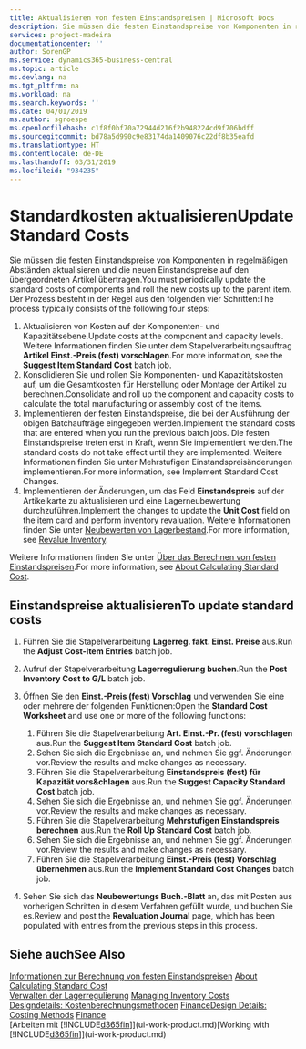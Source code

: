 ```yaml
---
title: Aktualisieren von festen Einstandspreisen | Microsoft Docs
description: Sie müssen die festen Einstandspreise von Komponenten in regelmäßigen Abständen aktualisieren und die neuen Einstandspreise auf den übergeordneten Artikel übertragen.
services: project-madeira
documentationcenter: ''
author: SorenGP
ms.service: dynamics365-business-central
ms.topic: article
ms.devlang: na
ms.tgt_pltfrm: na
ms.workload: na
ms.search.keywords: ''
ms.date: 04/01/2019
ms.author: sgroespe
ms.openlocfilehash: c1f8f0bf70a72944d216f2b948224cd9f706bdff
ms.sourcegitcommit: bd78a5d990c9e83174da1409076c22df8b35eafd
ms.translationtype: HT
ms.contentlocale: de-DE
ms.lasthandoff: 03/31/2019
ms.locfileid: "934235"
---
```

# <a name="update-standard-costs"></a><span data-ttu-id="2f457-103">Standardkosten aktualisieren</span><span class="sxs-lookup"><span data-stu-id="2f457-103">Update Standard Costs</span></span>
<span data-ttu-id="2f457-104">Sie müssen die festen Einstandspreise von Komponenten in regelmäßigen Abständen aktualisieren und die neuen Einstandspreise auf den übergeordneten Artikel übertragen.</span><span class="sxs-lookup"><span data-stu-id="2f457-104">You must periodically update the standard costs of components and roll the new costs up to the parent item.</span></span> <span data-ttu-id="2f457-105">Der Prozess besteht in der Regel aus den folgenden vier Schritten:</span><span class="sxs-lookup"><span data-stu-id="2f457-105">The process typically consists of the following four steps:</span></span>  

1.  <span data-ttu-id="2f457-106">Aktualisieren von Kosten auf der Komponenten- und Kapazitätsebene.</span><span class="sxs-lookup"><span data-stu-id="2f457-106">Update costs at the component and capacity levels.</span></span> <span data-ttu-id="2f457-107">Weitere Informationen finden Sie unter dem Stapelverarbeitungsauftrag **Artikel Einst.-Preis (fest) vorschlagen**.</span><span class="sxs-lookup"><span data-stu-id="2f457-107">For more information, see the **Suggest Item Standard Cost** batch job.</span></span>  
2.  <span data-ttu-id="2f457-108">Konsolidieren Sie und rollen Sie Komponenten- und Kapazitätskosten auf, um die Gesamtkosten für Herstellung oder Montage der Artikel zu berechnen.</span><span class="sxs-lookup"><span data-stu-id="2f457-108">Consolidate and roll up the component and capacity costs to calculate the total manufacturing or assembly cost of the items.</span></span>  
3.  <span data-ttu-id="2f457-109">Implementieren der festen Einstandspreise, die bei der Ausführung der obigen Batchaufträge eingegeben werden.</span><span class="sxs-lookup"><span data-stu-id="2f457-109">Implement the standard costs that are entered when you run the previous batch jobs.</span></span> <span data-ttu-id="2f457-110">Die festen Einstandspreise treten erst in Kraft, wenn Sie implementiert werden.</span><span class="sxs-lookup"><span data-stu-id="2f457-110">The standard costs do not take effect until they are implemented.</span></span> <span data-ttu-id="2f457-111">Weitere Informationen finden Sie unter Mehrstufigen Einstandspreisänderungen implementieren.</span><span class="sxs-lookup"><span data-stu-id="2f457-111">For more information, see Implement Standard Cost Changes.</span></span>  
4.  <span data-ttu-id="2f457-112">Implementieren der Änderungen, um das Feld **Einstandspreis** auf der Artikelkarte zu aktualisieren und eine Lagerneubewertung durchzuführen.</span><span class="sxs-lookup"><span data-stu-id="2f457-112">Implement the changes to update the **Unit Cost** field on the item card and perform inventory revaluation.</span></span> <span data-ttu-id="2f457-113">Weitere Informationen finden Sie unter [Neubewerten von Lagerbestand](inventory-how-revalue-inventory.md).</span><span class="sxs-lookup"><span data-stu-id="2f457-113">For more information, see [Revalue Inventory](inventory-how-revalue-inventory.md).</span></span>  

<span data-ttu-id="2f457-114">Weitere Informationen finden Sie unter [Über das Berechnen von festen Einstandspreisen](finance-about-calculating-standard-cost.md).</span><span class="sxs-lookup"><span data-stu-id="2f457-114">For more information, see [About Calculating Standard Cost](finance-about-calculating-standard-cost.md).</span></span>  
## <a name="to-update-standard-costs"></a><span data-ttu-id="2f457-115">Einstandspreise aktualisieren</span><span class="sxs-lookup"><span data-stu-id="2f457-115">To update standard costs</span></span>  
1.  <span data-ttu-id="2f457-116">Führen Sie die Stapelverarbeitung **Lagerreg. fakt. Einst. Preise** aus.</span><span class="sxs-lookup"><span data-stu-id="2f457-116">Run the **Adjust Cost-Item Entries** batch job.</span></span>  
2.  <span data-ttu-id="2f457-117">Aufruf der Stapelverarbeitung **Lagerregulierung buchen**.</span><span class="sxs-lookup"><span data-stu-id="2f457-117">Run the **Post Inventory Cost to G/L** batch job.</span></span>  
3.  <span data-ttu-id="2f457-118">Öffnen Sie den **Einst.-Preis (fest) Vorschlag** und verwenden Sie eine oder mehrere der folgenden Funktionen:</span><span class="sxs-lookup"><span data-stu-id="2f457-118">Open the **Standard Cost Worksheet** and use one or more of the following functions:</span></span>  

    1.  <span data-ttu-id="2f457-119">Führen Sie die Stapelverarbeitung **Art. Einst.-Pr. (fest) vorschlagen** aus.</span><span class="sxs-lookup"><span data-stu-id="2f457-119">Run the **Suggest Item Standard Cost** batch job.</span></span>  
    2.  <span data-ttu-id="2f457-120">Sehen Sie sich die Ergebnisse an, und nehmen Sie ggf. Änderungen vor.</span><span class="sxs-lookup"><span data-stu-id="2f457-120">Review the results and make changes as necessary.</span></span>  
    3.  <span data-ttu-id="2f457-121">Führen Sie die Stapelverarbeitung **Einstandspreis (fest) für Kapazität vors&chlagen** aus.</span><span class="sxs-lookup"><span data-stu-id="2f457-121">Run the **Suggest Capacity Standard Cost** batch job.</span></span>  
    4.  <span data-ttu-id="2f457-122">Sehen Sie sich die Ergebnisse an, und nehmen Sie ggf. Änderungen vor.</span><span class="sxs-lookup"><span data-stu-id="2f457-122">Review the results and make changes as necessary.</span></span>
    5. <span data-ttu-id="2f457-123">Führen Sie die Stapelverarbeitung **Mehrstufigen Einstandspreis berechnen** aus.</span><span class="sxs-lookup"><span data-stu-id="2f457-123">Run the **Roll Up Standard Cost** batch job.</span></span>
    6.  <span data-ttu-id="2f457-124">Sehen Sie sich die Ergebnisse an, und nehmen Sie ggf. Änderungen vor.</span><span class="sxs-lookup"><span data-stu-id="2f457-124">Review the results and make changes as necessary.</span></span>
    7.  <span data-ttu-id="2f457-125">Führen Sie die Stapelverarbeitung **Einst.-Preis (fest) Vorschlag übernehmen** aus.</span><span class="sxs-lookup"><span data-stu-id="2f457-125">Run the **Implement Standard Cost Changes** batch job.</span></span>  
4.  <span data-ttu-id="2f457-126">Sehen Sie sich das  **Neubewertungs Buch.-Blatt** an, das mit Posten aus vorherigen Schritten in diesem Verfahren gefüllt wurde, und buchen Sie es.</span><span class="sxs-lookup"><span data-stu-id="2f457-126">Review and post the **Revaluation Journal** page, which has been populated with entries from the previous steps in this process.</span></span>  

## <a name="see-also"></a><span data-ttu-id="2f457-127">Siehe auch</span><span class="sxs-lookup"><span data-stu-id="2f457-127">See Also</span></span>  
 <span data-ttu-id="2f457-128">[Informationen zur Berechnung von festen Einstandspreisen](finance-about-calculating-standard-cost.md) </span><span class="sxs-lookup"><span data-stu-id="2f457-128">[About Calculating Standard Cost](finance-about-calculating-standard-cost.md) </span></span>  
 <span data-ttu-id="2f457-129">[Verwalten der Lagerregulierung](finance-manage-inventory-costs.md) </span><span class="sxs-lookup"><span data-stu-id="2f457-129">[Managing Inventory Costs](finance-manage-inventory-costs.md) </span></span>  
 <span data-ttu-id="2f457-130">[Designdetails: Kostenberechnungsmethoden](design-details-costing-methods.md) [Finance](finance.md)</span><span class="sxs-lookup"><span data-stu-id="2f457-130">[Design Details: Costing Methods](design-details-costing-methods.md) [Finance](finance.md)</span></span>  
 <span data-ttu-id="2f457-131">[Arbeiten mit [!INCLUDE[d365fin](includes/d365fin_md.md)]](ui-work-product.md)</span><span class="sxs-lookup"><span data-stu-id="2f457-131">[Working with [!INCLUDE[d365fin](includes/d365fin_md.md)]](ui-work-product.md)</span></span>  
